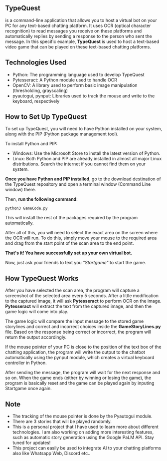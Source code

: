 ## TypeQuest 
is a command-line application that allows you to host a virtual bot on your PC for any text-based chatting platform. It uses OCR (optical character recognition) to read messages you receive on these platforms and automatically replies by sending a response to the person who sent the message. In this specific example, **TypeQuest** is used to host a text-based video game that can be played on these text-based chatting platforms.

## Technologies Used

* Python: The programming language used to develop TypeQuest
* Pytesseract: A Python module used to handle OCR
* OpenCV: A library used to perform basic image manipulation (thresholding, grayscaling)
* pyautogui, pynput: Libraries used to track the mouse and write to the keyboard, respectively

## How to Set Up TypeQuest

To set up TypeQuest, you will need to have Python installed on your system, along with the PIP (Python package management tool).

To install Python and PIP:

* Windows: Use the Microsoft Store to install the latest version of Python.
* Linux: Both Python and PIP are already installed in almost all major Linux distributions. Search the internet if you cannot find them on your system.<br/>

**Once you have Python and PIP installed**, go to the download destination of the TypeQuest repository and open a terminal window (Command Line window) there.

Then, **run the following command**:
~~~
python3 GameCode.py
~~~
This will install the rest of the packages required by the program automatically.

After all of this, you will need to select the exact area on the screen where the OCR will run. To do this, simply move your mouse to the required area and drag from the start point of the scan area to the end point.

**That's it! You have successfully set up your own virtual bot.**

Now, just ask your friends to text you <em>"Startgame"</em> to start the game.

## How TypeQuest Works

After you have selected the scan area, the program will capture a screenshot of the selected area every 5 seconds. After a little modification to the captured image, it will ask **Pytesseract** to perform OCR on the image. **Pytesseract** will extract the text from the captured image, and then the game logic will come into play.

The game logic will compare the input message to the stored game storylines and correct and incorrect choices inside the **GameStoryLines.py** file. Based on the response being correct or incorrect, the program will return the output accordingly.

If the mouse pointer of your PC is close to the position of the text box of the chatting application, the program will write the output to the chatbot automatically using the pynput module, which creates a virtual keyboard controller in Python.

After sending the message, the program will wait for the next response and so on. When the game ends (either by winning or losing the game), the program is basically reset and the game can be played again by inputing Startgame once again.

## Note

* The tracking of the mouse pointer is done by the Pyautogui module.
* There are 3 stories that will be played randomly.
* This is a personal project that I have used to learn more about different technologies. I am also working on adding more interesting features, such as automatic story generation using the Google PaLM API. Stay tuned for updates!
* This project can easily be used to integrate AI to your chatting platforms also like Whatsapp Web, Discord etc..

